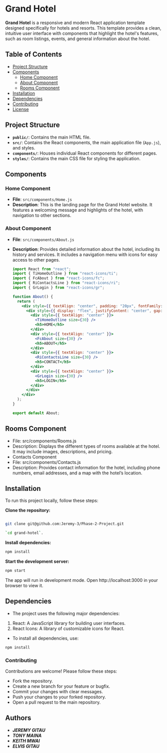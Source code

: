 # Grand Hotel

**Grand Hotel** is a responsive and modern React application template designed specifically for hotels and resorts. This template provides a clean, intuitive user interface with components that highlight the hotel's features, such as room listings, events, and general information about the hotel.

## Table of Contents

- [Project Structure](#project-structure)
- [Components](#components)
  - [Home Component](#home-component)
  - [About Component](#about-component)
  - [Rooms Component](#rooms-component)
- [Installation](#installation)
- [Dependencies](#dependencies)
- [Contributing](#contributing)
- [License](#license)

## Project Structure


- **`public/`**: Contains the main HTML file.
- **`src/`**: Contains the React components, the main application file (`App.js`), and styles.
- **`components/`**: Houses individual React components for different pages.
- **`styles/`**: Contains the main CSS file for styling the application.

## Components

### Home Component

- **File**: `src/components/Home.js`
- **Description**: This is the landing page for the Grand Hotel website. It features a welcoming message and highlights of the hotel, with navigation to other sections.

### About Component

- **File**: `src/components/About.js`
- **Description**: Provides detailed information about the hotel, including its history and services. It includes a navigation menu with icons for easy access to other pages.

  ```jsx
  import React from "react";
  import { TiHomeOutline } from "react-icons/ti";
  import { FcAbout } from "react-icons/fc";
  import { RiContactsLine } from "react-icons/ri";
  import { GrLogin } from "react-icons/gr";

  function About() {
    return (
      <div style={{ textAlign: "center", padding: "20px", fontFamily: "Arial, sans-serif" }}>
        <div style={{ display: "flex", justifyContent: "center", gap: "30px", alignItems: "center" }}>
          <div style={{ textAlign: "center" }}>
            <TiHomeOutline size={30} />
            <h5>HOME</h5>
          </div>
          <div style={{ textAlign: "center" }}>
            <FcAbout size={30} />
            <h5>ABOUT</h5>
          </div>
          <div style={{ textAlign: "center" }}>
            <RiContactsLine size={30} />
            <h5>CONTACT</h5>
          </div>
          <div style={{ textAlign: "center" }}>
            <GrLogin size={30} />
            <h5>LOGIN</h5>
          </div>
        </div>
      </div>
    );
  }

  export default About;
## Rooms Component
- File: src/components/Rooms.js
- Description: Displays the different types of rooms available at the hotel. It may include images, descriptions, and pricing.
- Contacts Component
- File: src/components/Contacts.js
- Description: Provides contact information for the hotel, including phone numbers, email addresses, and a map with the hotel’s location.

## Installation
To run this project locally, follow these steps:

**Clone the repository:**

```bash

git clone git@github.com:Jeremy-3/Phase-2-Project.git
```
```bash
`cd grand-hotel`.
```

**Install dependencies:**

```bash
npm install
```

**Start the development server:**

```bash
npm start
```
The app will run in development mode. Open http://localhost:3000 in your browser to view it.

## Dependencies
- The project uses the following major dependencies:

1. React: A JavaScript library for building user interfaces.
2. React Icons: A library of customizable icons for React.
- To install all dependencies, use:

```bash
npm install
```
### Contributing
Contributions are welcome! Please follow these steps:

- Fork the repository.
- Create a new branch for your feature or bugfix.
- Commit your changes with clear messages.
- Push your changes to your forked repository.
- Open a pull request to the main repository.

## Authors

- ***JEREMY GITAU***
- ***TONY MAINA***
- ***KEITH MWAI***
- ***ELVIS GITAU***